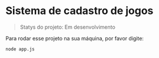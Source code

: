 # Sistema de cadastro de jogos

> Statys do projeto: Em desenvolvimento

Para rodar esse projeto na sua máquina, por favor digite:
```
node app.js
```

